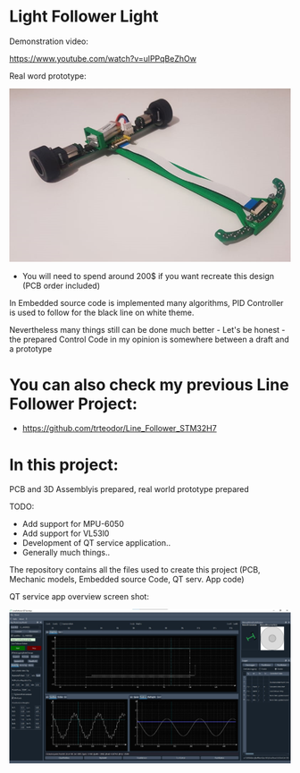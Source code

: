 # Light Follower Light

Demonstration video:

https://www.youtube.com/watch?v=ulPPqBeZhOw

Real word prototype:

![FristPrototypePhoto](https://github.com/trteodor/LineFollower_Light/blob/master/60_Pictures/RobotFotoMain.png)

  * You will need to spend around 200$ if you want recreate this design (PCB order included)

In Embedded source code is implemented many algorithms, PID Controller is used to follow for the black line on white theme. 

Nevertheless many things still can be done much better - Let's be honest - the prepared Control Code in my opinion is somewhere between a draft and a prototype

# You can also check my previous Line Follower Project:
* https://github.com/trteodor/Line_Follower_STM32H7

# In this project:

PCB and 3D Assemblyis prepared, real world prototype prepared

TODO:
* Add support for MPU-6050
* Add support for VL53l0
* Development of QT service application..
* Generally much things..

The repository contains all the files used to create this project (PCB, Mechanic models, Embedded source Code, QT serv. App code)

QT service app overview screen shot:

![QtApp](https://github.com/trteodor/LineFollower_Light/blob/master/60_Pictures/QT_servApplScreenShot.jpg)